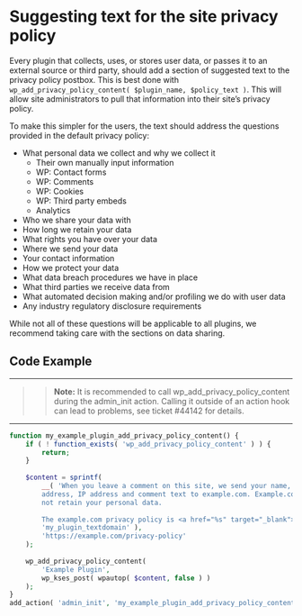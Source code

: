 # Suggesting text for the site privacy policy

Every plugin that collects, uses, or stores user data, or passes it to an external source or third party, should add a section of suggested text to the privacy policy postbox. This is best done with ` wp_add_privacy_policy_content( $plugin_name, $policy_text )`. This will allow site administrators to pull that information into their site’s privacy policy.

To make this simpler for the users, the text should address the questions provided in the default privacy policy:

- What personal data we collect and why we collect it
  - Their own manually input information
  - WP: Contact forms
  - WP: Comments
  - WP: Cookies
  - WP: Third party embeds
  - Analytics
- Who we share your data with
- How long we retain your data
- What rights you have over your data
- Where we send your data
- Your contact information
- How we protect your data
- What data breach procedures we have in place
- What third parties we receive data from
- What automated decision making and/or profiling we do with user data
- Any industry regulatory disclosure requirements

While not all of these questions will be applicable to all plugins, we recommend taking care with the sections on data sharing.

## Code Example

---
> > **Note:** It is recommended to call wp_add_privacy_policy_content during the admin_init action. Calling it outside of an action hook can lead to problems, see ticket #44142 for details.
---



```php
function my_example_plugin_add_privacy_policy_content() {
    if ( ! function_exists( 'wp_add_privacy_policy_content' ) ) {
        return;
    }
 
    $content = sprintf(
        __( 'When you leave a comment on this site, we send your name, email
        address, IP address and comment text to example.com. Example.com does
        not retain your personal data.
 
        The example.com privacy policy is <a href="%s" target="_blank">here</a>.',
        'my_plugin_textdomain' ),
        'https://example.com/privacy-policy'
    );
 
    wp_add_privacy_policy_content(
        'Example Plugin',
        wp_kses_post( wpautop( $content, false ) )
    );
}
add_action( 'admin_init', 'my_example_plugin_add_privacy_policy_content' );
```